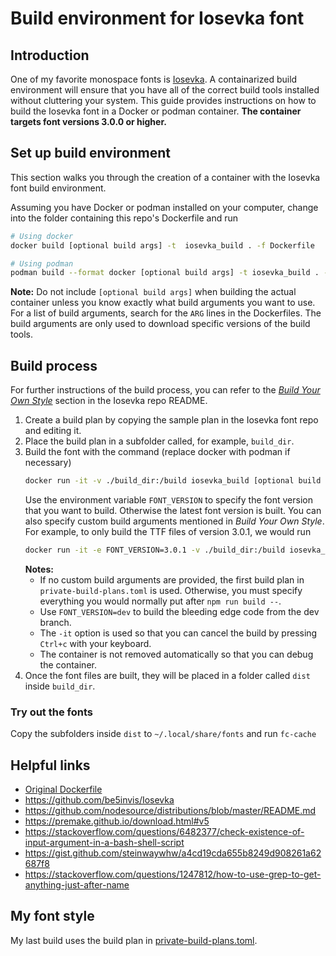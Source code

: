 # Build environment for Iosevka font

## Introduction

One of my favorite monospace fonts is
[Iosevka](https://github.com/be5invis/Iosevka). A containarized build
environment will ensure that you have all of the correct build tools installed
without cluttering your system. This guide provides instructions on how to build
the Iosevka font in a Docker or podman container. **The container targets font
versions 3.0.0 or higher.**

## Set up build environment

This section walks you through the creation of a container with the Iosevka font
build environment.

Assuming you have Docker or podman installed on your computer, change into the
folder containing this repo's Dockerfile and run
```sh
# Using docker
docker build [optional build args] -t  iosevka_build . -f Dockerfile

# Using podman
podman build --format docker [optional build args] -t iosevka_build . -f Dockerfile
```

**Note:** Do not include `[optional build args]` when building the actual
container unless you know exactly what build arguments you want to use. For a
list of build arguments, search for the `ARG` lines in the Dockerfiles. The
build arguments are only used to download specific versions of the build
tools.

## Build process

For further instructions of the build process, you can refer to the [*Build Your
Own Style*](https://github.com/be5invis/Iosevka#build-your-own-style) section in
the Iosevka repo README.

1. Create a build plan by copying the sample plan in the Iosevka font repo and
   editing it.
1. Place the build plan in a subfolder called, for example, `build_dir`.
1. Build the font with the command (replace docker with podman if necessary)
    ```sh
    docker run -it -v ./build_dir:/build iosevka_build [optional build args]
    ```
    Use the environment variable `FONT_VERSION` to specify the font version
    that you want to build. Otherwise the latest font version is built. You
    can also specify custom build arguments mentioned in *Build Your Own
    Style*. For example, to only build the TTF files of version 3.0.1, we
    would run
    ```sh
    docker run -it -e FONT_VERSION=3.0.1 -v ./build_dir:/build iosevka_build ttf::iosevka-custom
    ```
    **Notes:**
    - If no custom build arguments are provided, the first build plan in
      `private-build-plans.toml` is used. Otherwise, you must specify
      everything you would normally put after `npm run build --`.
    - Use `FONT_VERSION=dev` to build the bleeding edge code from the dev
      branch.
    - The `-it` option is used so that you can cancel the build by pressing `Ctrl+c` with your keyboard.
    - The container is not removed automatically so that you can debug the
      container.
1. Once the font files are built, they will be placed in a folder called
   `dist` inside `build_dir`.

### Try out the fonts

Copy the subfolders inside `dist` to `~/.local/share/fonts` and run `fc-cache`

## Helpful links

- [Original Dockerfile](https://gist.github.com/tasuten/0431d8af3e7b5ad5bc5347ce2d7045d7)
- https://github.com/be5invis/Iosevka
- https://github.com/nodesource/distributions/blob/master/README.md
- https://premake.github.io/download.html#v5
- https://stackoverflow.com/questions/6482377/check-existence-of-input-argument-in-a-bash-shell-script
- https://gist.github.com/steinwaywhw/a4cd19cda655b8249d908261a62687f8
- https://stackoverflow.com/questions/1247812/how-to-use-grep-to-get-anything-just-after-name

## My font style

My last build uses the build plan in
[private-build-plans.toml](./private-build-plans.toml).
